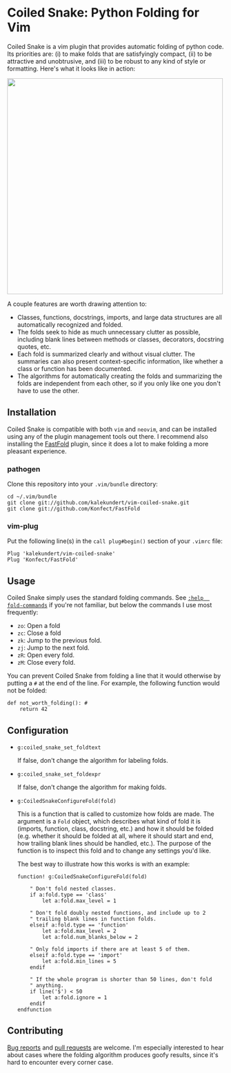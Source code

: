 Coiled Snake: Python Folding for Vim
====================================
Coiled Snake is a vim plugin that provides automatic folding of python code. 
Its priorities are: (i) to make folds that are satisfyingly compact, (ii) to be 
attractive and unobtrusive, and (iii) to be robust to any kind of style or 
formatting.  Here's what it looks like in action:

<p><a href="https://asciinema.org/a/Oof5vJDm9gDOZO0N3KEJJt6PT?autoplay=1">
<img src="https://asciinema.org/a/Oof5vJDm9gDOZO0N3KEJJt6PT.png" width="500"/>
</a></p>

A couple features are worth drawing attention to:

- Classes, functions, docstrings, imports, and large data structures are all 
  automatically recognized and folded.
- The folds seek to hide as much unnecessary clutter as possible, including 
  blank lines between methods or classes, decorators, docstring quotes, etc.
- Each fold is summarized clearly and without visual clutter.  The summaries 
  can also present context-specific information, like whether a class or 
  function has been documented.
- The algorithms for automatically creating the folds and summarizing the folds 
  are independent from each other, so if you only like one you don't have to 
  use the other.

Installation
------------
Coiled Snake is compatible with both ``vim`` and ``neovim``, and can be 
installed using any of the plugin management tools out there.  I recommend 
also installing the [FastFold](https://github.com/Konfekt/FastFold) plugin, 
since it does a lot to make folding a more pleasant experience.

### pathogen

Clone this repository into your ``.vim/bundle`` directory:

    cd ~/.vim/bundle
    git clone git://github.com/kalekundert/vim-coiled-snake.git
    git clone git://github.com/Konfect/FastFold

### vim-plug

Put the following line(s) in the ``call plug#begin()`` section of your ``.vimrc`` 
file:

    Plug 'kalekundert/vim-coiled-snake'
    Plug 'Konfect/FastFold'

Usage
-----
Coiled Snake simply uses the standard folding commands.  See [``:help 
fold-commands``](https://neovim.io/doc/user/fold.html) if you're 
not familiar, but below the commands I use most frequently:

- ``zo``: Open a fold
- ``zc``: Close a fold
- ``zk``: Jump to the previous fold.
- ``zj``: Jump to the next fold.
- ``zR``: Open every fold.
- ``zM``: Close every fold.

You can prevent Coiled Snake from folding a line that it would otherwise by 
putting a ``#`` at the end of the line.  For example, the following function 
would not be folded:

    def not_worth_folding(): #
        return 42

Configuration
-------------
- ``g:coiled_snake_set_foldtext``
    
  If false, don't change the algorithm for labeling folds.

- ``g:coiled_snake_set_foldexpr``

  If false, don't change the algorithm for making folds.

- ``g:CoiledSnakeConfigureFold(fold)``

  This is a function that is called to customize how folds are made.  The 
  argument is a ``Fold`` object, which describes what kind of fold it is 
  (imports, function, class, docstring, etc.) and how it should be folded 
  (e.g. whether it should be folded at all, where it should start and end, 
  how trailing blank lines should be handled, etc.).  The purpose of the 
  function is to inspect this fold and to change any settings you'd like.
  
  The best way to illustrate how this works is with an example:

      function! g:CoiledSnakeConfigureFold(fold)

          " Don't fold nested classes.
          if a:fold.type == 'class'
              let a:fold.max_level = 1

          " Don't fold doubly nested functions, and include up to 2 
          " trailing blank lines in function folds.
          elseif a:fold.type == 'function'
              let a:fold.max_level = 2
              let a:fold.num_blanks_below = 2

          " Only fold imports if there are at least 5 of them.
          elseif a:fold.type == 'import'
              let a:fold.min_lines = 5
          endif

          " If the whole program is shorter than 50 lines, don't fold 
          " anything.
          if line('$') < 50
              let a:fold.ignore = 1
          endif
      endfunction

Contributing
------------
[Bug reports](https://github.com/kalekundert/vim-coiled-snake/issues) and [pull 
requests](https://github.com/kalekundert/vim-coiled-snake/pulls) are welcome.  I'm especially interested to hear 
about cases where the folding algorithm produces goofy results, since it's hard 
to encounter every corner case.
